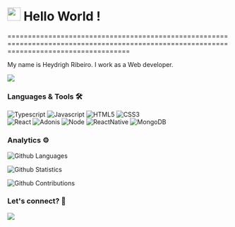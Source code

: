 
<h1><img src="https://emojis.slackmojis.com/emojis/images/1531849430/4246/blob-sunglasses.gif?1531849430" width="30"/> Hello World ! </h1>
==========================================================================================================================================


My name is Heydrigh Ribeiro. I work as a Web developer.

![](http://estruyf-github.azurewebsites.net/api/VisitorHit?user=heydrigh&repo=heydrigh&countColorcountColor)

### Languages & Tools 🛠  
![Typescript](https://img.shields.io/badge/-Typescript-05122A?style=flat&color=blue)&nbsp;![Javascript](https://img.shields.io/badge/-Javascript-05122A?style=flat&color=green)&nbsp;![HTML5](https://img.shields.io/badge/-HTML5-05122A?style=flat&color=green)&nbsp;![CSS3](https://img.shields.io/badge/-CSS3-05122A?style=flat&color=green)&nbsp;  
![React](https://img.shields.io/badge/-React-05122A?style=flat&color=orange)&nbsp;![Adonis](https://img.shields.io/badge/-Adonis-05122A?style=flat&color=orange)&nbsp;![Node](https://img.shields.io/badge/-Node-05122A?style=flat&color=orange)&nbsp;![ReactNative](https://img.shields.io/badge/-ReactNative-05122A?style=flat&color=orange)&nbsp;![MongoDB](https://img.shields.io/badge/-MongoDB-05122A?style=flat&color=orange)&nbsp;  


### Analytics ⚙️

![Github Languages](https://github-readme-stats.vercel.app/api/top-langs/?username=heydrigh&layout=compact&count_private=true)

![Github Statistics](https://github-readme-stats.vercel.app/api/?username=heydrigh&count_private=true&show_icons=true)

![Github Contributions](https://github-readme-streak-stats.herokuapp.com/?user=heydrigh&hide_border=true)

### Let's connect? 🤝

<p align="left">

<a href="https://www.linkedin.com/in/heydrigh/"><img src="https://img.shields.io/badge/-LinkedIn-0077B5?style=flat&logo=Linkedin&logoColor=white"/></a>

</p>
